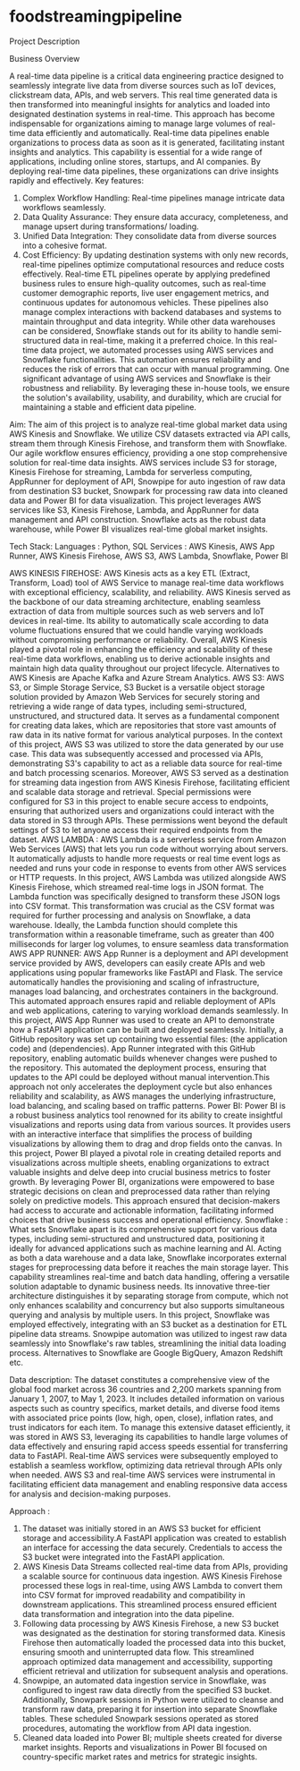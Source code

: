 ﻿# foodstreamingpipeline

Project Description

Business Overview

A real-time data pipeline is a critical data engineering practice designed to seamlessly integrate live data from diverse sources such as IoT devices, clickstream data, APIs, and web servers. This real time generated data is then transformed into meaningful insights for analytics and loaded into designated destination systems in real-time. This approach has become indispensable for organizations aiming to manage large volumes of real-time data efficiently and automatically.
Real-time data pipelines enable organizations to process data as soon as it is generated, facilitating instant insights and analytics. This capability is essential for a wide range of applications, including online stores, startups, and AI companies. By deploying real-time data pipelines, these organizations can drive insights rapidly and effectively.
Key features:
1.	Complex Workflow Handling: Real-time pipelines manage intricate data workflows seamlessly. 
2.	Data Quality Assurance: They ensure data accuracy, completeness, and manage upsert during transformations/ loading.
3.	Unified Data Integration: They consolidate data from diverse sources into a cohesive format.
4.	Cost Efficiency: By updating destination systems with only new records, real-time pipelines optimize computational resources and reduce costs effectively.
Real-time ETL pipelines operate by applying predefined business rules to ensure high-quality outcomes, such as real-time customer demographic reports, live user engagement metrics, and continuous updates for autonomous vehicles. These pipelines also manage complex interactions with backend databases and systems to maintain throughput and data integrity.
While other data warehouses can be considered, Snowflake stands out for its ability to handle semi-structured data in real-time, making it a preferred choice. In this real-time data project, we automated processes using AWS services and Snowflake functionalities. This automation ensures reliability and reduces the risk of errors that can occur with manual programming.
One significant advantage of using AWS services and Snowflake is their robustness and reliability. By leveraging these in-house tools, we ensure the solution's availability, usability, and durability, which are crucial for maintaining a stable and efficient data pipeline.
 
Aim:
The aim of this project is to analyze real-time global market data using AWS Kinesis and Snowflake. We utilize CSV datasets extracted via API calls, stream them through Kinesis Firehose, and transform them with Snowflake. Our agile workflow ensures efficiency, providing a one stop comprehensive solution for real-time data insights. AWS services include S3 for storage, Kinesis Firehose for streaming, Lambda for serverless computing, AppRunner for deployment of API, Snowpipe for auto ingestion of raw data from destination S3 bucket, Snowpark for processing raw data into cleaned data and Power BI for data visualization. This project leverages AWS services like S3, Kinesis Firehose, Lambda, and AppRunner for data management and API construction. Snowflake acts as the robust data warehouse, while Power BI visualizes real-time global market insights.
 
Tech Stack:
Languages : Python, SQL
Services : AWS Kinesis, AWS App Runner, AWS Kinesis Firehose, AWS S3, AWS Lambda, Snowflake, Power BI
 
AWS KINESIS FIREHOSE:
AWS Kinesis acts as a key ETL (Extract, Transform, Load) tool of AWS Service to manage real-time data workflows with exceptional efficiency, scalability, and reliability. AWS Kinesis served as the backbone of our data streaming architecture, enabling seamless extraction of data from multiple sources such as web servers and IoT devices in real-time. Its ability to automatically scale according to data volume fluctuations ensured that we could handle varying workloads without compromising performance or reliability. Overall, AWS Kinesis played a pivotal role in enhancing the efficiency and scalability of these real-time data workflows, enabling us to derive actionable insights and maintain high data quality throughout our project lifecycle. Alternatives to AWS Kinesis are Apache Kafka and Azure Stream Analytics.
AWS S3:
AWS S3, or Simple Storage Service, S3 Bucket is a versatile object storage solution provided by Amazon Web Services for securely storing and retrieving a wide range of data types, including semi-structured, unstructured, and structured data. It serves as a fundamental component for creating data lakes, which are repositories that store vast amounts of raw data in its native format for various analytical purposes.
In the context of this project, AWS S3 was utilized to store the data generated by our use case. This data was subsequently accessed and processed via APIs, demonstrating S3's capability to act as a reliable data source for real-time and batch processing scenarios. Moreover, AWS S3 served as a destination for streaming data ingestion from AWS Kinesis Firehose, facilitating efficient and scalable data storage and retrieval.
Special permissions were configured for S3 in this project to enable secure access to endpoints, ensuring that authorized users and organizations could interact with the data stored in S3 through APIs. These permissions went beyond the default settings of S3 to let anyone access their required endpoints from the dataset.
AWS LAMBDA :
AWS Lambda is a serverless service from Amazon Web Services (AWS) that lets you run code without worrying about servers. It automatically adjusts to handle more requests or real time event logs  as needed and runs your code in response to events from other AWS services or HTTP requests.
In this project, AWS Lambda was utilized alongside AWS Kinesis Firehose, which streamed real-time logs in JSON format. The Lambda function was specifically designed to transform these JSON logs into CSV format. This transformation was crucial as the CSV format was required for further processing and analysis on Snowflake, a data warehouse. Ideally, the Lambda function should complete this transformation within a reasonable timeframe, such as greater than 400 milliseconds for larger log volumes, to ensure seamless data transformation 
AWS APP RUNNER:
AWS App Runner is a deployment and API development service provided by AWS, developers can easily create APIs and web applications using popular frameworks like FastAPI and Flask. The service automatically handles the provisioning and scaling of infrastructure, manages load balancing, and orchestrates containers in the background. This automated approach ensures rapid and reliable deployment of APIs and web applications, catering to varying workload demands seamlessly.
In this project, AWS App Runner was used to create an API to demonstrate how a FastAPI application can be built and deployed seamlessly. Initially, a GitHub repository was set up containing two essential files: (the application code) and (dependencies). App Runner integrated with this GitHub repository, enabling automatic builds whenever changes were pushed to the repository. This automated the deployment process, ensuring that updates to the API could be deployed without manual intervention.This approach not only accelerates the deployment cycle but also enhances reliability and scalability, as AWS manages the underlying infrastructure, load balancing, and scaling based on traffic patterns.
Power BI:
Power BI is a robust business analytics tool renowned for its ability to create insightful visualizations and reports using data from various sources. It provides users with an interactive interface that simplifies the process of building visualizations by allowing them to drag and drop fields onto the canvas.
In this project, Power BI played a pivotal role in creating detailed reports and visualizations across multiple sheets, enabling organizations to extract valuable insights and delve deep into crucial business metrics to foster growth. By leveraging Power BI, organizations were empowered to base strategic decisions on clean and preprocessed data rather than relying solely on predictive models. This approach ensured that decision-makers had access to accurate and actionable information, facilitating informed choices that drive business success and operational efficiency.
Snowflake : 
What sets Snowflake apart is its comprehensive support for various data types, including semi-structured and unstructured data, positioning it ideally for advanced applications such as machine learning and AI. Acting as both a data warehouse and a data lake, Snowflake incorporates external stages for preprocessing data before it reaches the main storage layer. This capability streamlines real-time and batch data handling, offering a versatile solution adaptable to dynamic business needs. Its innovative three-tier architecture distinguishes it by separating storage from compute, which not only enhances scalability and concurrency but also supports simultaneous querying and analysis by multiple users. In this project, Snowflake was employed effectively, integrating with an S3 bucket as a destination for ETL pipeline data streams. Snowpipe automation was utilized to ingest raw data seamlessly into Snowflake's raw tables, streamlining the initial data loading process. Alternatives to Snowflake are Google BigQuery, Amazon Redshift etc.
 
Data description:
The dataset constitutes a comprehensive view of the global food market across 36 countries and 2,200 markets spanning from January 1, 2007, to May 1, 2023. It includes detailed information on various aspects such as country specifics, market details, and diverse food items with associated price points (low, high, open, close), inflation rates, and trust indicators for each item.
To manage this extensive dataset efficiently, it was stored in AWS S3, leveraging its capabilities to handle large volumes of data effectively and ensuring rapid access speeds essential for transferring data to FastAPI. Real-time AWS services were subsequently employed to establish a seamless workflow, optimizing data retrieval through APIs only when needed. AWS S3 and real-time AWS services were instrumental in facilitating efficient data management and enabling responsive data access for analysis and decision-making purposes.
 
Approach :
1.	The dataset was initially stored in an AWS S3 bucket for efficient storage and accessibility.A FastAPI application was created to establish an interface for accessing the data securely. Credentials to access the S3 bucket were integrated into the FastAPI application.
2.	AWS Kinesis Data Streams collected real-time data from APIs, providing a scalable source for continuous data ingestion. AWS Kinesis Firehose processed these logs in real-time, using AWS Lambda to convert them into CSV format for improved readability and compatibility in downstream applications. This streamlined process ensured efficient data transformation and integration into the data pipeline.
3.	Following data processing by AWS Kinesis Firehose, a new S3 bucket was designated as the destination for storing transformed data. Kinesis Firehose then automatically loaded the processed data into this bucket, ensuring smooth and uninterrupted data flow. This streamlined approach optimized data management and accessibility, supporting efficient retrieval and utilization for subsequent analysis and operations.
4.	Snowpipe, an automated data ingestion service in Snowflake, was configured to ingest raw data directly from the specified S3 bucket. Additionally, Snowpark sessions in Python were utilized to cleanse and transform raw data, preparing it for insertion into separate Snowflake tables. These scheduled Snowpark sessions operated as stored procedures, automating the workflow from API data ingestion.
5.	Cleaned data loaded into Power BI; multiple sheets created for diverse market insights. Reports and visualizations in Power BI focused on country-specific market rates and metrics for strategic insights.


 
